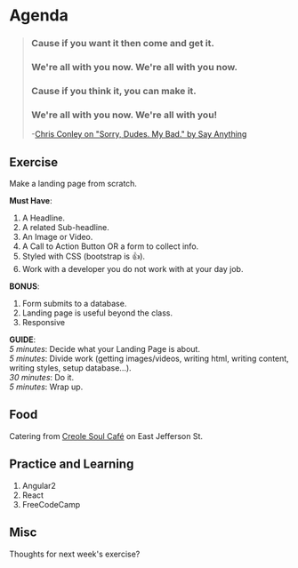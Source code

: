 # Agenda
> ### Cause if you want it then come and get it. 
> ### We're all with you now. We're all with you now. 
> ### Cause if you think it, you can make it. 
> ### We're all with you now. We're all with you!
>  -[Chris Conley on "Sorry, Dudes. My Bad." by Say Anything](https://www.youtube.com/watch?v=AAyKAUQ9MP8)

## Exercise 
Make a landing page from scratch. 


**Must Have**:  
1. A Headline.   
2. A related Sub-headline.  
3. An Image or Video.  
4. A Call to Action Button OR a form to collect info.  
5. Styled with CSS (bootstrap is :+1:).  
6. Work with a developer you do not work with at your day job.  

**BONUS**:  
1. Form submits to a database.  
2. Landing page is useful beyond the class.  
3. Responsive  

**GUIDE**:  
_5 minutes_: Decide what your Landing Page is about.  
_5 minutes_: Divide work (getting images/videos, writing html, writing content, writing styles, setup database...).  
_30 minutes_: Do it.  
_5 minutes_: Wrap up.

## Food
Catering from [Creole Soul Café](http://creolesoulcafe.com/index.html) on East Jefferson St.

## Practice and Learning
1. Angular2  
2. React  
3. FreeCodeCamp  

## Misc
Thoughts for next week's exercise?

